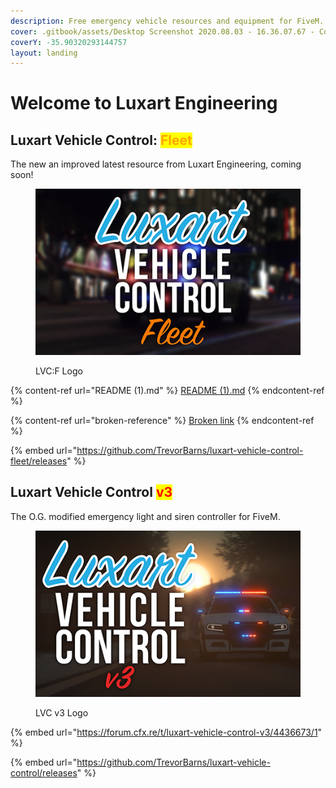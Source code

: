 ```yaml
---
description: Free emergency vehicle resources and equipment for FiveM.
cover: .gitbook/assets/Desktop Screenshot 2020.08.03 - 16.36.07.67 - Copy.jpg
coverY: -35.90320293144757
layout: landing
---
```


# Welcome to Luxart Engineering

## Luxart Vehicle Control: <mark style="color:orange;">Fleet</mark>

The new an improved latest resource from Luxart Engineering, coming soon!

<figure><img src=".gitbook/assets/luxvehcontrol-fleet-logo-med.png" alt=""><figcaption><p>LVC:F Logo</p></figcaption></figure>

{% content-ref url="README (1).md" %}
[README (1).md](<README (1).md>)
{% endcontent-ref %}

{% content-ref url="broken-reference" %}
[Broken link](broken-reference)
{% endcontent-ref %}

{% embed url="https://github.com/TrevorBarns/luxart-vehicle-control-fleet/releases" %}

## Luxart Vehicle Control <mark style="color:red;">v3</mark>

The O.G. modified emergency light and siren controller for FiveM.

<figure><img src=".gitbook/assets/luxvehcontrol-logo-med.png" alt=""><figcaption><p>LVC v3 Logo</p></figcaption></figure>

{% embed url="https://forum.cfx.re/t/luxart-vehicle-control-v3/4436673/1" %}

{% embed url="https://github.com/TrevorBarns/luxart-vehicle-control/releases" %}
